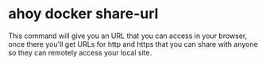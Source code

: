 # ahoy docker share-url

This command will give you an URL that you can access in your browser, once there you'll get URLs for http and https that you can share with anyone so they can remotely access your local site.
